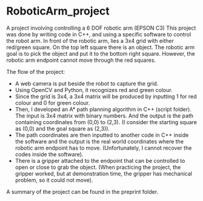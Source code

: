 # RoboticArm_project
A project involving controlling a 6 DOF robotic arm (EPSON C3)
This project was done by writing code in C++, and using a specific software to control the robot arm.
In front of the robotic arm, lies a 3x4 grid with either red/green square. On the top left square there is an object. The robotic arm goal is to pick the object and put it to the bottom right square. However, the robotic arm endpoint cannot move through the red squares.

The flow of the project:
- A web camera is put beside the robot to capture the grid.
- Using OpenCV and Python, it recognizes red and green colour.
- Since the grid is 3x4, a 3x4 matrix will be produced by inputting 1 for red colour and 0 for green colour.
- Then, I developed an A* path planning algorithm in C++ (script folder). The input is 3x4 matrix with binary numbers. And the output is the path containing coordinates from (0,0) to (2,3). (I consider the starting square as (0,0) and the goal square as (2,3)).
- The path coordinates are then inputted to another code in C++ inside the software and the output is the real world coordinates where the robotic arm endpoint has to move. (Unfortunately, I cannot recover the codes inside the software).
- There is a gripper attached to the endpoint that can be controlled to open or close to grab the object. (When practicing the project, the gripper worked, but at demonstration time, the gripper has mechanical problem, so it could not move).

A summary of the project can be found in the preprint folder.
